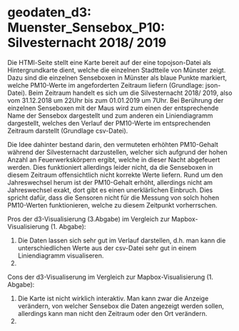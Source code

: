 # geodaten_d3: Muenster_Sensebox_P10: Silvesternacht 2018/ 2019 
Die HTMl-Seite stellt eine Karte bereit auf der eine topojson-Datei als Hintergrundkarte dient, welche die einzelnen Stadtteile von Münster zeigt. Dazu sind die einzelnen Senseboxen in Münster als blaue Punkte markiert, welche PM10-Werte im angeforderten Zeitraum liefern (Grundlage: json-Datei). Beim Zeitraum handelt es sich um die Silvesternacht 2018/ 2019, also vom 31.12.2018 um 22Uhr bis zum 01.01.2019 um 7Uhr. Bei Berührung der einzelnen Senseboxen mit der Maus wird zum einen der entsprechende Name der Sensebox dargestellt und zum anderen ein Liniendiagramm dargestellt, welches den Verlauf der PM10-Werte im entsprechenden Zeitraum darstellt (Grundlage csv-Datei). 

Die Idee dahinter bestand darin, den vermuteten erhöhten PM10-Gehalt während der Silvesternacht darzustellen, welcher sich aufgrund der hohen Anzahl an Feuerwerkskörpern ergibt, welche in dieser Nacht abgefeuert werden. Dies funktioniert allerdings leider nicht, da die Senseboxen in diesem  Zeitraum offensichtlich nicht korrekte Werte liefern. Rund um den Jahreswechsel herum ist der PM10-Gehalt erhöht, allerdings nicht am Jahreswechsel exakt, dort gibt es einen unerklärlichen Einbruch. Dies spricht dafür, dass die Sensoren nicht für die Messung von solch hohen PM10-Werten funktionieren, welche zu diesem Zeitpunkt vorherrschen. 

Pros der d3-Visualisierung (3.Abgabe) im Vergleich zur Mapbox-Visualisierung (1. Abgabe):
1.  Die Daten lassen sich sehr gut im Verlauf darstellen, d.h. man kann die unterschiedlichen Werte aus der csv-Datei sehr gut     in einem Liniendiagramm visualiseren. 
2.  

Cons der d3-Visualiserung im Vergleich zur Mapbox-Visualisierung (1. Abgabe):
1.  Die Karte ist nicht wirklich interaktiv. Man kann zwar die Anzeige verändern, von welcher Sensebox die Daten angezeigt         werden sollen, allerdings kann man nicht den Zeitraum oder den Ort verändern. 
2. 
